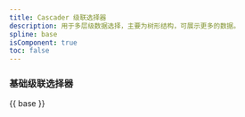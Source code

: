 ```yaml
---
title: Cascader 级联选择器
description: 用于多层级数据选择，主要为树形结构，可展示更多的数据。
spline: base
isComponent: true
toc: false
---
```


### 基础级联选择器

{{ base }}
